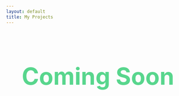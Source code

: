 ```yaml
---
layout: default
title: My Projects
---
```


<style>
  .coming-soon {
    text-align: center;
    font-size: 4rem;
    font-weight: bold;
    color: #58d68d;
    margin-top: 100px;
  }
</style>

<div class="coming-soon">
  Coming Soon
</div>

